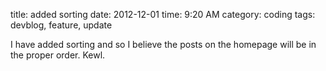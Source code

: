 title: added sorting
date: 2012-12-01
time: 9:20 AM
category: coding
tags: devblog, feature, update

I have added sorting and so I believe the posts on the homepage will be in the proper order. Kewl.
